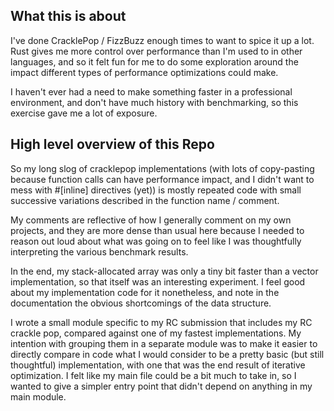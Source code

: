 ## What this is about
I've done CracklePop / FizzBuzz enough times to want to spice it up a lot. Rust gives me more control over performance than I'm used to in 
other languages, and so it felt fun for me to do some exploration around the impact different types of performance optimizations could make.

I haven't ever had a need to make something faster in a professional environment, and don't have much history with benchmarking, so this
exercise gave me a lot of exposure.

## High level overview of this Repo
So my long slog of cracklepop implementations (with lots of copy-pasting because function calls can have performance impact, and I didn't
want to mess with #[inline] directives (yet)) is mostly repeated code with small successive variations described in the function name / comment.

My comments are reflective of how I generally comment on my own projects, and they are more dense than usual here because I needed to
reason out loud about what was going on to feel like I was thoughtfully interpreting the various benchmark results.

In the end, my stack-allocated array was only a tiny bit faster than a vector implementation, so that itself was an interesting experiment.
I feel good about my implementation code for it nonetheless, and note in the documentation the obvious shortcomings of the data structure.

I wrote a small module specific to my RC submission that includes my RC crackle pop, compared against one of my fastest implementations.
My intention with grouping them in a separate module was to make it easier to directly compare in code what I would consider to be
a pretty basic (but still thoughtful) implementation, with one that was the end result of iterative optimization. I felt like my main
file could be a bit much to take in, so I wanted to give a simpler entry point that didn't depend on anything in my main module.
